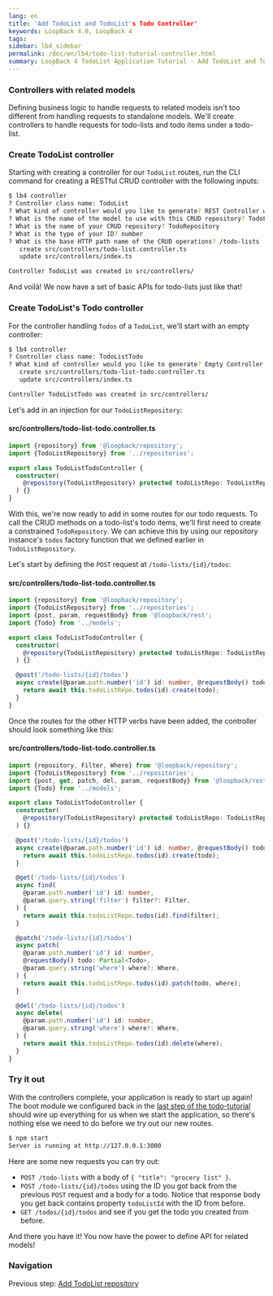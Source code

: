 ```yaml
---
lang: en
title: 'Add TodoList and TodoList's Todo Controller'
keywords: LoopBack 4.0, LoopBack 4
tags:
sidebar: lb4_sidebar
permalink: /doc/en/lb4/todo-list-tutorial-controller.html
summary: LoopBack 4 TodoList Application Tutorial - Add TodoList and TodoList's Todo Controller
---
```


### Controllers with related models

Defining business logic to handle requests to related models isn't too different
from handling requests to standalone models. We'll create controllers to handle
requests for todo-lists and todo items under a todo-list.

### Create TodoList controller

Starting with creating a controller for our `TodoList` routes, run the CLI
command for creating a RESTful CRUD controller with the following inputs:

```sh
$ lb4 controller
? Controller class name: TodoList
? What kind of controller would you like to generate? REST Controller with CRUD functions
? What is the name of the model to use with this CRUD repository? TodoList
? What is the name of your CRUD repository? TodoRepository
? What is the type of your ID? number
? What is the base HTTP path name of the CRUD operations? /todo-lists
   create src/controllers/todo-list.controller.ts
   update src/controllers/index.ts

Controller TodoList was created in src/controllers/
```

And voilà! We now have a set of basic APIs for todo-lists just like that!

### Create TodoList's Todo controller

For the controller handling `Todos` of a `TodoList`, we'll start with an empty
controller:

```sh
$ lb4 controller
? Controller class name: TodoListTodo
? What kind of controller would you like to generate? Empty Controller
   create src/controllers/todo-list-todo.controller.ts
   update src/controllers/index.ts

Controller TodoListTodo was created in src/controllers/
```

Let's add in an injection for our `TodoListRepository`:

#### src/controllers/todo-list-todo.controller.ts

```ts
import {repository} from '@loopback/repository';
import {TodoListRepository} from '../repositories';

export class TodoListTodoController {
  constructor(
    @repository(TodoListRepository) protected todoListRepo: TodoListRepository,
  ) {}
}
```

With this, we're now ready to add in some routes for our todo requests. To call
the CRUD methods on a todo-list's todo items, we'll first need to create a
constrained `TodoRepository`. We can achieve this by using our repository
instance's `todos` factory function that we defined earlier in
`TodoListRepository`.

Let's start by defining the `POST` request at `/todo-lists/{id}/todos`:

#### src/controllers/todo-list-todo.controller.ts

```ts
import {repository} from '@loopback/repository';
import {TodoListRepository} from '../repositories';
import {post, param, requestBody} from '@loopback/rest';
import {Todo} from '../models';

export class TodoListTodoController {
  constructor(
    @repository(TodoListRepository) protected todoListRepo: TodoListRepository,
  ) {}

  @post('/todo-lists/{id}/todos')
  async create(@param.path.number('id') id: number, @requestBody() todo: Todo) {
    return await this.todoListRepo.todos(id).create(todo);
  }
}
```

Once the routes for the other HTTP verbs have been added, the controller should
look something like this:

#### src/controllers/todo-list-todo.controller.ts

```ts
import {repository, Filter, Where} from '@loopback/repository';
import {TodoListRepository} from '../repositories';
import {post, get, patch, del, param, requestBody} from '@loopback/rest';
import {Todo} from '../models';

export class TodoListTodoController {
  constructor(
    @repository(TodoListRepository) protected todoListRepo: TodoListRepository,
  ) {}

  @post('/todo-lists/{id}/todos')
  async create(@param.path.number('id') id: number, @requestBody() todo: Todo) {
    return await this.todoListRepo.todos(id).create(todo);
  }

  @get('/todo-lists/{id}/todos')
  async find(
    @param.path.number('id') id: number,
    @param.query.string('filter') filter?: Filter,
  ) {
    return await this.todoListRepo.todos(id).find(filter);
  }

  @patch('/todo-lists/{id}/todos')
  async patch(
    @param.path.number('id') id: number,
    @requestBody() todo: Partial<Todo>,
    @param.query.string('where') where?: Where,
  ) {
    return await this.todoListRepo.todos(id).patch(todo, where);
  }

  @del('/todo-lists/{id}/todos')
  async delete(
    @param.path.number('id') id: number,
    @param.query.string('where') where?: Where,
  ) {
    return await this.todoListRepo.todos(id).delete(where);
  }
}
```

### Try it out

With the controllers complete, your application is ready to start up again! The
boot module we configured back in the
[last step of the todo-tutorial](todo-tutorial-putting-it-together.md) should
wire up everything for us when we start the application, so there's nothing else
we need to do before we try out our new routes.

```sh
$ npm start
Server is running at http://127.0.0.1:3000
```

Here are some new requests you can try out:

- `POST /todo-lists` with a body of `{ "title": "grocery list" }`.
- `POST /todo-lists/{id}/todos` using the ID you got back from the previous
  `POST` request and a body for a todo. Notice that response body you get back
  contains property `todoListId` with the ID from before.
- `GET /todos/{id}/todos` and see if you get the todo you created from before.

And there you have it! You now have the power to define API for related models!

### Navigation

Previous step: [Add TodoList repository](todo-list-tutorial-repository.md)
